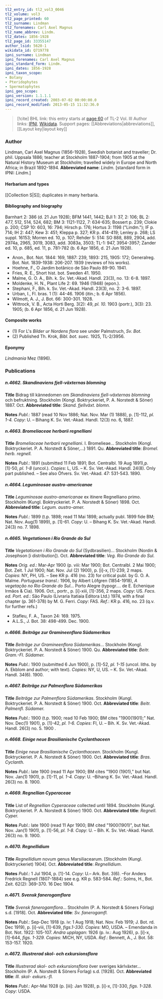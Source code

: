 ```yaml
---
tl2_entry_id: tl2_vol3_0046
tl2_volume: vol3
tl2_page_printed: 60
tl2_surname: Lindman
tl2_forenames: Carl Axel Magnus
tl2_name_abbrev: Lindm.
tl2_dates: 1856-1928
tl2_page_id: 33355147
author_lsid: 5620-1
wikidata_id: Q719778
ipni_surname: Lindman
ipni_forenames: Carl Axel Magnus
ipni_standard_form: Lindm.
ipni_dates: 1856-1928
ipni_taxon_scope: 
- Botany
- Pteridophytes
- Spermatophytes
ipni_geo_scope: 
ipni_version: 1.1.1.1
ipni_record_created: 2003-07-02 00:00:00.0
ipni_record_modified: 2013-05-15 11:32:36.0
---
```


> [!cite] BHL link: this entry starts at [page 60](https://www.biodiversitylibrary.org/page/33355147) of TL-2 Vol. III
> Author links: [IPNI](https://www.ipni.org/a/5620-1), [Wikidata](https://www.wikidata.org/wiki/Q719778). Support pages: [[Abbreviations|abbreviations]], [[Layout key|layout key]]

### Author

Lindman, Carl Axel Magnus (1856-1928), Swedish botanist and traveller; Dr. phil. Uppsala 1886; teacher at Stockholm 1887-1904; from 1905 at the Natural History Museum at Stockholm; travelled widely in Europe and North Africa; in Brazil 1892-1894. 
**Abbreviated name**: *Lindm.* \[standard form in IPNI: *Lindm.*\]

#### Herbarium and types

[[Collection S|S]]; duplicates in many herbaria.

#### Bibliography and biography

Barnhart 2: 386 (d. 21 Jun 1928); BFM 1441, 1442; BJI 1: 37, 2: 106; BL 2: 477, 512, 514, 524, 682; BM 3: 1121-1122, 7: 634-635; Bossert p. 239; Clokie p. 200; CSP 10: 603, 16: 794; Hirsch p. 176; Hortus 3: 1198 ("Lindm."); IF p. 714; IH 2: 447; Kew 3: 451; Kleppa p. 327; KR p. 414-419; Lenley p. 268; LS suppl. 16153; Morren ed. 10, p. 107; Rehder 5: 514: SO 888, 889, 2904, add. 2974a, 2965, 3019, 3083, add. 3083a, 3503; TL-1: 947, 3954-3957; Zander ed. 10, p. 685, ed. 11, p. 781-782 (b. 6 Apr 1856, d. 21 Jun 1928).
- Anon., Bot. Not. 1844: 169, 1887: 239, 1893: 215, 1905: 172; Generalreg. Bot. Not. 1839-1938: 206-207. 1939 (reviews of his works).
- Hoehne, F., O Jardim botânico de São Paulo 89-90. 1941.
- Fries, R. E., Short hist. bot. Sweden 41. 1950.
- Malme, G. O. A., Bih. k. Sv. Vet.-Akad. Handl. 23(3), no. 13: 6-8. 1897.
- Moldenke, H. N., Plant Life 2: 69. 1946 (1948) (epon.).
- Stephani, F., Bih. k. Sv. Vet.-Akad. Handl. 23(3), no. 2: 3-6. 1897.
- Urban, I., Fl. bras. 1 (1): 44-46. 1906 (itin.; b. 6 Apr 1856).
- Wilmott, A. J., J. Bot. 66: 300-301. 1928.
- Wittrock, V. B., Acta Horti Berg. 3(2): 49, *pl. 10.* 1903 (portr.), 3(3): 23. 1905; (b. 6 Apr 1856, d. 21 Jun 1928).

#### Composite works

- (1) For L's *Bilder ur Nordens flora* see under Palmstruch, *Sv. Bot.*
- (2) Published Th. Krok, *Bibl. bot. suec.* 1925, TL-2/3956.

#### Eponymy

*Lindmania* Mez (1896).

### Publications

##### n.4662. Skandinaviens fjell-växternas blomning

**Title**
Bidrag till kännedomen om *Skandinaviens fjell-växternas blomning* och befruktning. Stockholm (Kongl. Boktryckeriet, P. A. Norstedt & Söner) 1887. Oct.
**Abbreviated title**: *Skand. fjellväxt. blomn.*

**Notes**
*Publ*.: 1887 (read 10 Nov 1886; Nat. Nov. Mar (1) 1888), p. \[1\]-112, *pl. 1-4. Copy*: U. – Bihang K. Sv. Vet.-Akad. Handl. 12(3) no. 6, 1887.

##### n.4663. Bromeliaceae herbarii regnelliani

**Title**
*Bromeliaceae herbarii regnelliani*. I. Bromelieae... Stockholm (Kongl. Boktryckeriet. P. A. Norstedt & Söner,...) 1891. Qu.
**Abbreviated title**: *Bromel. herb. regnell.*

**Notes**
*Publ*.: 1891 (submitted 11 Feb 1891; Bot. Centralbl. 19 Aug 1891),p. \[1\]-50, *pl. 1-8* (uncol.).
*Copies*: L, US. – K. Sv. Vet.-Akad. Handl. 24(8). Only part published. – See also Öfvers. Sv.
Vet.-Akad. 47: 531-543. 1890.

##### n.4664. Leguminosae austro-americanae

**Title**
*Leguminosae austro-americanae* ex itinere Regnelliano primo. Stockholm (Kungl. Boktryckeriet. P. A. Norstedt & Söner) 1898. Oct.
**Abbreviated title**: *Legum. austro-amer.*

**Notes**
*Publ*.: 1899 (t.p. 1898; read 11 Mai 1898; actually publ. 1899 fide BM; Nat. Nov. Aug(1) 1899), p. \[1\]-61. *Copy*: U. – Bihang K. Sv. Vet.-Akad. Handl. 24(3) no. 7. 1898.

##### n.4665. Vegetationen i Rio Grande do Sul

**Title**
*Vegetationen i Rio Grande do Sul* (Sydbrasilien)... Stockholm (Nordin & Josephson \[i distribution\]). Oct.
**Abbreviated title**: *Veg. Rio Grande do Sul.*

**Notes**
*Orig. ed*.: Mar-Apr 1900 (p. viii: Mar 1900; Bot. Centralbl. 2 Mai 1900; Bot. Zeit. 1 Jul 1900; Nat. Nov. Jul (2) 1900), p. \[i\]-x, \[1\]-239, 2 maps. *Copies*: NY, PH, US. – See KR p. 416 (no. 23) for critical publ. by G. O. A. Malme.
*Portuguese transl*.: 1906, by Albert Löfgren (1854-1918), *A vegetação no Rio Grande do Sul*... Porto Alegre (typogr.... de E. Echenique Irmãos & Cia). 1906. Oct., portr., p. \[i\]-xiii, \[1\]-356, 2 maps. *Copy*: US.
*Facs. ed. Port. ed*.: São Paulo (Livraria Itatiaia Editora Ltd.) 1974, with a final chapter (p. 361-378) by M. G. Ferri. *Copy*: FAS.
*Ref*.: KR p. 416, no. 23 (q.v. for further refs.)
- Stafleu, F. A., Taxon 24: 169. 1975.
- A.L.S., J. Bot. 38: 498-499. Dec. 1900.

##### n.4666. Beiträge zur Gramineenflora Südamerikas

**Title**
*Beiträge zur Gramineenflora Südamerikas*... Stockholm (Kongl. Boktryckeriet. P. A. Norstedt & Söner) 1900. Qu.
**Abbreviated title**: *Beitr. Gram.-Fl. Südamer.*

**Notes**
*Publ*.: 1900 (submitted 6 Jun 1900), p. \[1\]-52, *pl. 1-15* (uncol. liths. by A. Ekblom and author; with text). *Copies*: NY, U, US. – K. Sv. Vet.-Akad. Handl. 34(6). 1900.

##### n.4667. Beiträge zur Palmenflora Südamerikas

**Title**
*Beiträge zur Palmenflora Südamerikas*. Stockholm (Kungl. Boktryckeriet. P. A. Norstedt & Söner) 1900. Oct.
**Abbreviated title**: *Beitr. Palmenfl. Südamer.*

**Notes**
*Publ*.: 1900 (t.p. 1900; read 10 Feb 1900; BM cites "1900(1901);" Nat. Nov. Dec(1) 1901), p. \[1\]-42, *pl. 1-6. Copies*: FI, U. – Bih. K. Sv. Vet.-Akad. Handl. 26(3) no. 5. 1900 .

##### n.4668. Einige neue Brasilianische Cyclanthaceen

**Title**
*Einige neue Brasilianische Cyclanthaceen*. Stockholm (Kungl. Boktryckeriet. P. A. Norstedt & Söner) 1900. Oct.
**Abbreviated title**: *Bras. Cyclanth.*

**Notes**
*Publ*.: late 1900 (read 11 Apr 1900; BM cites "1900 (1901)," but Nat. Nov. Jan(1) 1901), p.
\[1\]-11, p*l. 1-4. Copy*: U. –Bihang K. Sv. Vet.-Akad. Handl. 26(3) no. 8. 1900.

##### n.4669. Regnellian Cyperaceae

**Title**
List of *Regnellian Cyperaceae* collected until 1894. Stockholm (Kungl. Boktryckeriet. P. A. Norstedt & Söner) 1900. Oct.
**Abbreviated title**: *Regnell. Cyper.*

**Notes**
*Publ*.: late 1900 (read 11 Apr 1900; BM cited "1900(1901)", but Nat. Nov. Jan(1) 1901), p. \[1\]-56, *pl. 1-8. Copy*: U. – Bih. K. Sv. Vet.-Akad. Handl. 26(3) no. 9. 1900.

##### n.4670. Regnellidium

**Title**
*Regnellidium* novum genus Marsiliacearum. \[Stockholm (Kungl. Boktryckeriet) 1904\]. Oct.
**Abbreviated title**: *Regnellidium*.

**Notes**
*Publ*.: 1 Jul 1904, p. \[1\]-14. *Copy*: U.– Ark. Bot. 3(6). –For Anders Fredrick Regnell (1807-1884) see e.g. KR p. 583-584.
*Ref*.: Solms, H., Bot. Zeit. 62(2): 369-370. 16 Dec 1904.

##### n.4671. Svensk fanerogamflora

**Title**
*Svensk fanerogamflora*... Stockholm (P. A. Norstedt & Söners Förlag) s.d. \[1918\]. Oct.
**Abbreviated title**: *Sv. fanerogamfl.*

**Notes**
*Publ*.: Sep-Dec 1918 (p. iv: 1 Aug 1918; Nat. Nov. Feb 1919; J. Bot. rd. Dec 1919), p. \[i\]-viii, \[1\]-639, *figs.1-330. Copies*: MO, USDA. – Emendanda in Bot. Not. 1922: 105-107.
*Andra upplagan*: 1926 (p. iv.: Aug 1926), p. \[i\]-x, \[1\]-644, *figs. 1-329. Copies*: MICH, NY, USDA.
*Ref*.: Bennett, A., J. Bot. 58: 153-157. 1920.

##### n.4672. Illustrerad skol- och exkursionsflora

**Title**
*Illustrerad skol- och exkursionsflora* över sveriges kärlväxter... Stockholm (P. A. Norstedt & Söners Forlag) s.d. \[1928\]. Oct.
**Abbreviated title**: *Ill. skol- exkurs.-fl.*

**Notes**
*Publ*.: Apr-Mai 1928 (p. \[iii\]: Jan 1928), p. \[i\]-x, \[1\]-330, *figs. 1-328. Copy*: USDA.

